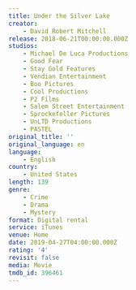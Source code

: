 ```yaml
---
title: Under the Silver Lake
creator:
    - David Robert Mitchell
release: 2018-06-21T00:00:00.000Z
studios:
    - Michael De Luca Productions
    - Good Fear
    - Stay Gold Features
    - Vendian Entertainment
    - Boo Pictures
    - Cool Productions
    - P2 Films
    - Salem Street Entertainment
    - Sprockefeller Pictures
    - UnLTD Productions
    - PASTEL
original_title: ''
original_language: en
language:
    - English
country:
    - United States
length: 139
genre:
    - Crime
    - Drama
    - Mystery
format: Digital rental
service: iTunes
venue: Home
date: 2019-04-27T04:00:00.000Z
rating: '4'
revisit: false
media: Movie
tmdb_id: 396461
---
```



